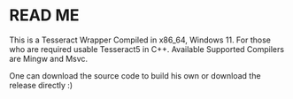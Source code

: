 # READ ME

This is a Tesseract Wrapper Compiled in x86_64, Windows 11. For those who are required usable Tesseract5 in C++.
Available Supported Compilers are Mingw and Msvc.

One can download the source code to build his own or download the release directly :) 
